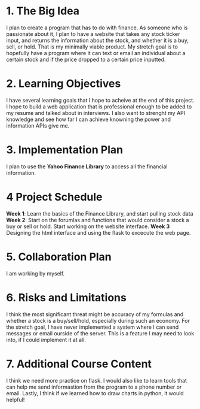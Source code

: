 # 1. The Big Idea
I plan to create a program that has to do with finance. As someone who is passionate about it, I plan to have a website that takes any stock ticker input, and returns  the information about the stock, and whether it is a buy, sell, or hold. That is my minimally viable product. My stretch goal is to hopefully have a program where it can text or email an individual about a certain stock and if the price dropped to a certain price inputted. 
# 2. Learning Objectives
I have several learning goals that I hope to acheive at the end of this project. I hope to build a web application that is professional enough to be added to my resume and talked about in interviews. I also want to strenght my API knowledge and see how far I can achieve knowning the power and information APIs give me.
# 3. Implementation Plan
I plan to use the **Yahoo Finance Library** to access all the financial information.
# 4 Project Schedule
**Week 1**: Learn the basics of the Finance Library, and start pulling stock data
**Week 2**: Start on the forumlas and functions that would consider a stock a buy or sell or hold. Start working on the website interface.
**Week 3** Designing the html interface and using the flask to excecute the web page. 
# 5. Collaboration Plan
I am working by myself.
# 6. Risks and Limitations
I think the most significant threat might be accuracy of my formulas and whether a stock is a buy/sell/hold, especially during such an economy. For the stretch goal, I have never implemented a system where I can send messages or email ourside of the server. This is a feature I may need to look into, if I could implement it at all.
# 7. Additional Course Content
I think we need more practice on flask. I would also like to learn tools that can help me send informastion from the program to a phone number or email. Lastly, I think if we learned how to draw charts in python, it would helpful!
